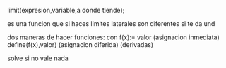 limit(expresion,variable,a donde tiende);

es una funcion que si haces limites laterales son diferentes si te da und

dos maneras de hacer funciones:
 con f(x):= valor (asignacion inmediata)
 define(f(x),valor) (asignacion diferida) (derivadas)



solve si no vale nada 